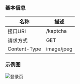 ### 基本信息
| 名称 | 描述 |
| ------------ | ------------ |
| 接口URI | /kaptcha |
| 请求方式 | GET |
| Content-Type | image/jpeg |

### 示例图

![登录页](https://renlm.cn/imgs/MyGraph/LoginPage.png "登录页")